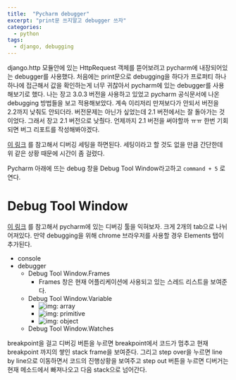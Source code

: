 ```yaml
---
title:  "Pycharm debugger"
excerpt: "print문 쓰지말고 debugger 쓰자"
categories:
  - python
tags:
  - django, debugging
---
```


django.http 모듈안에 있는 HttpRequest 객체를 뜯어보려고 pycharm에 내장되어있는 debugger를 사용했다. 처음에는 print문으로 debugging을 하다가 프로퍼티 하나하나에 접근해서 값을 확인하는게 너무 귀찮아서 pycharm에 있는 debugger를 사용해보기로 했다. 나는 장고 3.0.3 버전을 사용하고 있었고 pycharm 공식문서에 나온 debugging 방법들을 보고 적용해보았다. 계속 이리저리 만져보다가 안되서 버전을 2.2까지 낮춰도 안되더라. 버전문제는 아닌가 싶었는데 2.1 버전에서는 잘 돌아가는 것이었다. 그래서 장고 2.1 버전으로 낮췄다. 언제까지 2.1 버전을 써야할까 ㅠㅠ 한번 기회되면 버그 리포트를 작성해봐야겠다.

[이 링크](https://www.jetbrains.com/help/pycharm/debugging-django-template-tutorial.html) 를 참고해서 디버깅 세팅을 하면된다. 세팅이라고 할 것도 없을 만큼 간단한데 위 같은 상황 때문에 시간이 좀 걸렸다.

Pycharm 아래에 뜨는 debug 창을 Debug Tool Window라고하고 `command + 5` 로 연다.



# Debug Tool Window

[이 링크](https://www.jetbrains.com/help/pycharm/2019.2/debug-tool-window.html?utm_campaign=PY&utm_content=2019.2&utm_medium=link&utm_source=product) 를 참고해서 pycharm에 있는 디버깅 툴을 익혀보자. 크게 2개의 tab으로 나뉘어져있다. 만약 debugging을 위해 chrome 브라우저를 사용할 경우 Elements 탭이 추가된다.

- console
- debugger
  - Debug Tool Window.Frames
    - Frames 창은 현재 어플리케이션에 사용되고 있는 스레드 리스트을 보여준다.
  - Debug Tool Window.Variable
    - ![img](https://resources.jetbrains.com/help/img/idea/2019.2/icons.debugger.db_array.svg@2x.png): array
    - ![img](https://resources.jetbrains.com/help/img/idea/2019.2/icons.debugger.db_primitive.svg@2x.png): primitive
    - ![img](https://resources.jetbrains.com/help/img/idea/2019.2/icons.debugger.value.svg@2x.png): object
  - Debug Tool Window.Watches

breakpoint을 걸고 디버깅 버튼을 누르면 breakpoint에서 코드가 멈추고 현재 breakpoint 까지의 쌓인 stack frame을 보여준다. 그리고 step over을 누르면 line by line으로 이동하면서 코드의 진행상황을 보여주고 step out 버튼을 누르면 디버거는 현재 메소드에서 빠져나오고 다음 stack으로 넘어간다.



